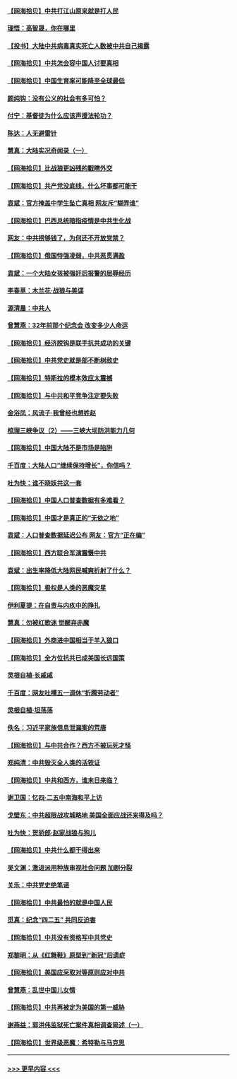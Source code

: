 #### [【网海拾贝】中共打江山原来就是打人民](../pages/nsc993/n12954345.md?t=05180601) 
#### [理悟：高智晟，你在哪里](../pages/nsc993/n12953115.md?t=05180601) 
#### [【投书】大陆中共病毒真实死亡人数被中共自己揭露](../pages/nsc993/n12953050.md?t=05180601) 
#### [【网海拾贝】中共怎会容中国人讨要真相](../pages/nsc993/n12952161.md?t=05180601) 
#### [【网海拾贝】中国生育率可能降至全球最低](../pages/nsc993/n12948793.md?t=05180601) 
#### [颜纯钩：没有公义的社会有多可怕？](../pages/nsc993/n12947626.md?t=05180601) 
#### [付宁：基督徒为什么应该声援法轮功？](../pages/nsc993/n12947233.md?t=05180601) 
#### [陈达：人无避雷针](../pages/nsc993/n12947098.md?t=05180601) 
#### [慧真：大陆实况奇闻录（一）](../pages/nsc993/n12945811.md?t=05180601) 
#### [【网海拾贝】比战狼更凶残的戳瞎外交](../pages/nsc993/n12945717.md?t=05180601) 
#### [【网海拾贝】共产党没底线，什么坏事都可能干](../pages/nsc993/n12942090.md?t=05180601) 
#### [袁斌：官方掩盖中学生坠亡真相 网友斥“糊弄谁”](../pages/nsc993/n12942029.md?t=05180601) 
#### [【网海拾贝】巴西总统暗指疫情是中共生化战](../pages/nsc993/n12938999.md?t=05180601) 
#### [网友：中共捞够钱了，为何还不开放党禁？](../pages/nsc993/n12938952.md?t=05180601) 
#### [【网海拾贝】俄国恃强凌弱，中共恶贯满盈](../pages/nsc993/n12936626.md?t=05180601) 
#### [袁斌：一个大陆女孩被强奸后报警的屈辱经历](../pages/nsc993/n12936547.md?t=05180601) 
#### [李春草：木兰花·战狼与美谍](../pages/nsc993/n12935995.md?t=05180601) 
#### [源清晨：中共人](../pages/nsc993/n12935589.md?t=05180601) 
#### [曾慧燕：32年前那个纪念会 改变多少人命运](../pages/nsc993/n12934233.md?t=05180601) 
#### [【网海拾贝】经济脱钩是联手抗共成功的关键](../pages/nsc993/n12934176.md?t=05180601) 
#### [【网海拾贝】中共党史就是部不断树敌史](../pages/nsc993/n12932844.md?t=05180601) 
#### [【网海拾贝】特斯拉的模本效应太震撼](../pages/nsc993/n12925626.md?t=05180601) 
#### [【网海拾贝】与中共和平竞争注定要失败](../pages/nsc993/n12923326.md?t=05180601) 
#### [金浴凤：风流子‧我曾经也想姓赵](../pages/nsc993/n12920911.md?t=05180601) 
#### [梳理三峡争议（2）——三峡大坝防洪能力几何](../pages/nsc993/n12920173.md?t=05180601) 
#### [【网海拾贝】中国大陆不是市场是陷阱](../pages/nsc993/n12920143.md?t=05180601) 
#### [千百度：大陆人口“继续保持增长”，你信吗？](../pages/nsc993/n12918946.md?t=05180601) 
#### [吐为快：谁不晓妖共这一套](../pages/nsc993/n12918941.md?t=05180601) 
#### [【网海拾贝】中国人口普查数据有多难看？](../pages/nsc993/n12917822.md?t=05180601) 
#### [【网海拾贝】中国才是真正的“无依之地”](../pages/nsc993/n12915845.md?t=05180601) 
#### [袁斌：人口普查数据延迟公布 网友：官方“正在编”](../pages/nsc993/n12915748.md?t=05180601) 
#### [【网海拾贝】西方联合军演震慑中共](../pages/nsc993/n12913466.md?t=05180601) 
#### [袁斌：出生率降低大陆网民喊爽折射了什么？](../pages/nsc993/n12913365.md?t=05180601) 
#### [【网海拾贝】极权是人类的恶魔灾星](../pages/nsc993/n12910697.md?t=05180601) 
#### [伊利夏提：在自责与内疚中的挣扎](../pages/nsc993/n12910493.md?t=05180601) 
#### [慧真：勿被红歌迷 觉醒弃赤魔](../pages/nsc993/n12910485.md?t=05180601) 
#### [【网海拾贝】外商进中国相当于羊入狼口](../pages/nsc993/n12908274.md?t=05180601) 
#### [【网海拾贝】全方位抗共已成美国长远国策](../pages/nsc993/n12906878.md?t=05180601) 
#### [灵根自植‧长戚戚](../pages/nsc993/n12905585.md?t=05180601) 
#### [千百度：网友吐槽五一调休“折腾劳动者”](../pages/nsc993/n12905934.md?t=05180601) 
#### [灵根自植‧坦荡荡](../pages/nsc993/n12905562.md?t=05180601) 
#### [佚名：习近平家族信息泄漏案的荒唐](../pages/nsc993/n12904705.md?t=05180601) 
#### [【网海拾贝】与中共合作？西方不被玩死才怪](../pages/nsc993/n12903873.md?t=05180601) 
#### [郑纯清：中共毁灭全人类的活铁证](../pages/nsc993/n12903785.md?t=05180601) 
#### [【网海拾贝】中共和西方，谁末日来临？](../pages/nsc993/n12903482.md?t=05180601) 
#### [谢卫国：忆四‧二五中南海和平上访](../pages/nsc993/n12902192.md?t=05180601) 
#### [戈壁东：中共超限战攻城略地 美国全面应战还来得及吗？](../pages/nsc993/n12902297.md?t=05180601) 
#### [吐为快：贺骄郎‧赵家战狼与狗儿](../pages/nsc993/n12902280.md?t=05180601) 
#### [【网海拾贝】中共什么都干得出来](../pages/nsc993/n12897500.md?t=05180601) 
#### [吴文渊：激进派用种族审视社会问题 加剧分裂](../pages/nsc993/n12893881.md?t=05180601) 
#### [关乐：中共党史绝笔谣](../pages/nsc993/n12897270.md?t=05180601) 
#### [【网海拾贝】中共最怕的就是中国人民](../pages/nsc993/n12894705.md?t=05180601) 
#### [觅真：纪念“四二五” 共同反迫害](../pages/nsc993/n12894553.md?t=05180601) 
#### [【网海拾贝】中共没有资格写中共党史](../pages/nsc993/n12892231.md?t=05180601) 
#### [郑黎明：从《红舞鞋》原型到“新冠”后遗症](../pages/nsc993/n12890469.md?t=05180601) 
#### [【网海拾贝】美国应采取对等原则应对中共](../pages/nsc993/n12889176.md?t=05180601) 
#### [曾慧燕：乱世中国儿女情](../pages/nsc993/n12887931.md?t=05180601) 
#### [【网海拾贝】中共再被定为美国的第一威胁](../pages/nsc993/n12887580.md?t=05180601) 
#### [谢燕益：郭洪伟监狱死亡案件真相调查简述（一）](../pages/nsc993/n12885648.md?t=05180601) 
#### [【网海拾贝】世界级恶魔：希特勒与马克思](../pages/nsc993/n12884062.md?t=05180601) 

----
#### [ >>> 更早内容 <<< ](../indexes/nsc993-earlier.md)
